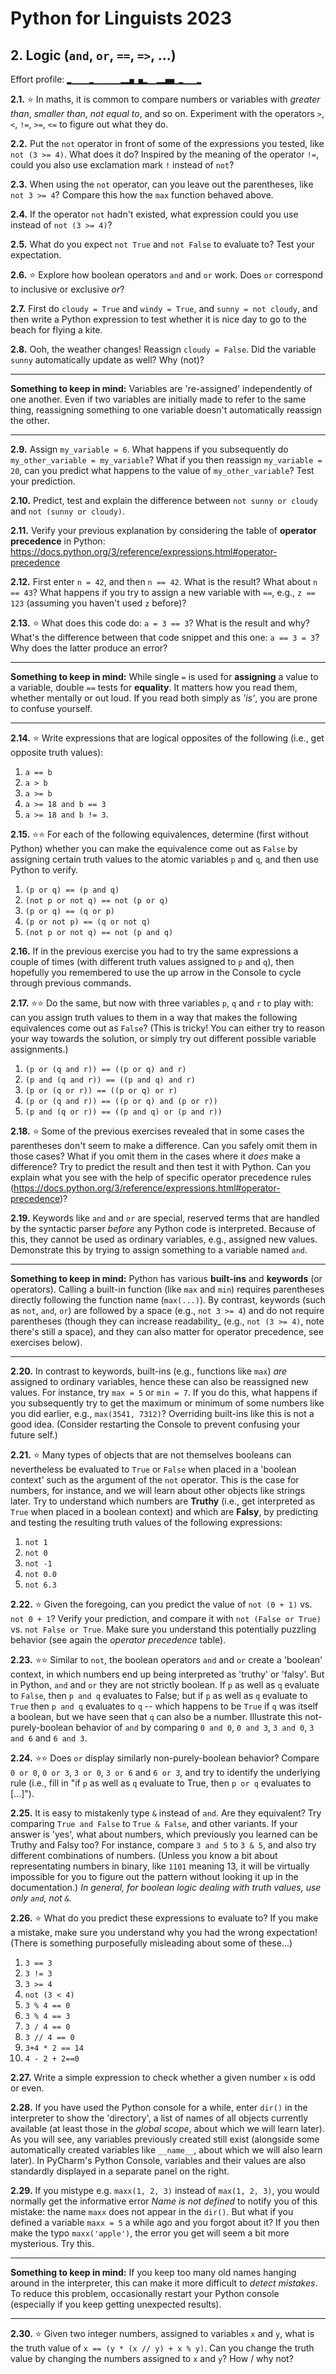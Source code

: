 # Python for Linguists 2023

## 2. Logic (`and`, `or`, `==`, `=>`, ...)

Effort profile: `▂▁▁▁▁▂▁▁▁▁▁▁▂▂▅▁▅▂▁▁▂▂▅▅▁▂▁▁▁▂` 





**2.1.** ⭐ In maths, it is common to compare numbers or variables with _greater than_, _smaller than_, _not equal to_, and so on. Experiment with the operators `>`, `<`, `!=`, `>=`, `<=` to figure out what they do.

**2.2.** Put the `not` operator in front of some of the expressions you tested, like `not (3 >= 4)`. What does it do? Inspired by the meaning of the operator `!=`, could you also use exclamation mark `!` instead of `not`?

**2.3.** When using the `not` operator, can you leave out the parentheses, like `not 3 >= 4`? Compare this how the `max` function behaved above.

**2.4.** If the operator `not` hadn't existed, what expression could you use instead of `not (3 >= 4)`? 

**2.5.** What do you expect `not True` and `not False` to evaluate to? Test your expectation. 

**2.6.** ⭐ Explore how boolean operators `and` and `or` work. Does `or` correspond to inclusive or exclusive _or_?

**2.7.** First do `cloudy = True` and `windy = True`, and `sunny = not cloudy`, and then write a Python expression to test whether it is nice day to go to the beach for flying a kite.

**2.8.** Ooh, the weather changes! Reassign `cloudy = False`. Did the variable `sunny` automatically update as well? Why (not)?

- - - - - -
**Something to keep in mind:** Variables are 're-assigned' independently of one another. Even if two variables are initially made to refer to the same thing, reassigning something to one variable doesn't automatically reassign the other.
- - - - -

**2.9.** Assign `my_variable = 6`. What happens if you subsequently do `my_other_variable = my_variable`? What if you then reassign `my_variable = 20`, can you predict what happens to the value of `my_other_variable`? Test your prediction.

**2.10.** Predict, test and explain the difference between `not sunny or cloudy` and `not (sunny or cloudy)`.

**2.11.** Verify your previous explanation by considering the table of **operator precedence** in Python: https://docs.python.org/3/reference/expressions.html#operator-precedence

**2.12.** First enter `n = 42`, and then `n == 42`. What is the result? What about `n == 43`? What happens if you try to assign a new variable with `==`, e.g., `z == 123` (assuming you haven't used `z` before)?

**2.13.** ⭐ What does this code do: `a = 3 == 3`? What is the result and why? What's the difference between that code snippet and this one: `a == 3 = 3`? Why does the latter produce an error? <!-- P4L -->

- - - - - -
**Something to keep in mind:** While single `=` is used for **assigning** a value to a variable, double `==` tests for **equality**. It matters how you read them, whether mentally or out loud. If you read both simply as _'is'_, you are prone to confuse yourself.
- - - - -

**2.14.** ⭐ Write expressions that are logical opposites of the following (i.e., get opposite truth values):
1. `a == b` 
2. `a > b` 
3. `a >= b` 
4. `a >= 18 and b == 3` 
5. `a >= 18 and b != 3`.  <!-- TP3 -->


**2.15.** ⭐⭐ For each of the following equivalences, determine (first without Python) whether you can make the equivalence come out as `False` by assigning certain truth values to the atomic variables `p` and `q`, and then use Python to verify.
1. `(p or q) == (p and q)`
2. `(not p or not q) == not (p or q)`
3. `(p or q) == (q or p)`
4. `(p or not p) == (q or not q)`
5. `(not p or not q) == not (p and q)`

**2.16.** If in the previous exercise you had to try the same expressions a couple of times (with different truth values assigned to `p` and `q`), then hopefully you remembered to use the up arrow in the Console to cycle through previous commands.

**2.17.** ⭐⭐ Do the same, but now with three variables `p`, `q` and `r` to play with: can you assign truth values to them in a way that makes the following equivalences come out as `False`? (This is tricky! You can either try to reason your way towards the solution, or simply try out different possible variable assignments.)
1. `(p or (q and r)) == ((p or q) and r)`
2. `(p and (q and r)) == ((p and q) and r)`
3. `(p or (q or r)) == ((p or q) or r)`
4. `(p or (q and r)) == ((p or q) and (p or r))`
5. `(p and (q or r)) == ((p and q) or (p and r))`

**2.18.** ⭐ Some of the previous exercises revealed that in some cases the parentheses don't seem to make a difference. Can you safely omit them in those cases? What if you omit them in the cases where it _does_ make a difference? Try to predict the result and then test it with Python. Can you explain what you see with the help of specific operator precedence rules (https://docs.python.org/3/reference/expressions.html#operator-precedence)?


**2.19.** Keywords like `and` and `or` are special, reserved terms that are handled by the syntactic parser _before_ any Python code is interpreted. Because of this, they cannot be used as ordinary variables, e.g., assigned new values. Demonstrate this by trying to assign something to a variable named `and`.

- - - - - -
**Something to keep in mind:** Python has various **built-ins** and **keywords** (or operators). Calling a built-in function (like `max` and `min`) requires parentheses directly following the function name (`max(...)`). By contrast, keywords (such as `not`, `and`, `or`) are followed by a space (e.g., `not 3 >= 4`) and do not require parentheses (though they can increase readability_ (e.g., `not (3 >= 4)`, note there's still a space), and they can also matter for operator precedence, see exercises below).
- - - - -

**2.20.** In contrast to keywords, built-ins (e.g., functions like `max`) _are_ assigned to ordinary variables, hence these can also be reassigned new values. For instance, try `max = 5` or `min = 7`. If you do this, what happens if you subsequently try to get the maximum or minimum of some numbers like you did earlier, e.g., `max(3541, 7312)`? Overriding built-ins like this is not a good idea. (Consider restarting the Console to prevent confusing your future self.)

**2.21.** ⭐ Many types of objects that are not themselves booleans can nevertheless be evaluated to `True` or `False` when placed in a 'boolean context' such as the argument of the `not` operator. This is the case for numbers, for instance, and we will learn about other objects like strings later. Try to understand which numbers are **Truthy** (i.e., get interpreted as `True` when placed in a boolean context) and which are **Falsy**, by predicting and testing the resulting truth values of the following expressions:
1. `not 1`
2. `not 0`
3. `not -1`
4. `not 0.0`
5. `not 6.3`

**2.22.** ⭐ Given the foregoing, can you predict the value of `not (0 + 1)` vs. `not 0 + 1`? Verify your prediction, and compare it with `not (False or True)` vs. `not False or True`. Make sure you understand this potentially puzzling behavior (see again the _operator precedence_ table).

**2.23.** ⭐⭐ Similar to `not`, the boolean operators `and` and `or` create a 'boolean' context, in which numbers end up being interpreted as 'truthy' or 'falsy'. But in Python, `and` and `or` they are not strictly boolean. If `p` as well as `q` evaluate to `False`, then `p and q` evaluates to False; but if `p` as well as `q` evaluate to `True` then `p and q` evaluates to `q` -- which happens to be `True` if `q` was itself a boolean, but we have seen that `q` can also be a number. Illustrate this not-purely-boolean behavior of `and` by comparing `0 and 0`, `0 and 3`, `3 and 0`, `3 and 6` and `6 and 3`.

**2.24.** ⭐⭐ Does `or` display similarly non-purely-boolean behavior? Compare `0 or 0`, `0 or 3`, `3 or 0`, `3 or 6` and `6 or 3`, and try to identify the underlying rule (i.e., fill in "if `p` as well as `q` evaluate to True, then `p or q` evaluates to [...]").

**2.25.** It is easy to mistakenly type `&` instead of `and`. Are they equivalent? Try comparing `True and False` to `True & False`, and other variants. If your answer is 'yes', what about numbers, which previously you learned can be Truthy and Falsy too? For instance, compare `3 and 5` to `3 & 5`, and also try different combinations of numbers. (Unless you know a bit about representating numbers in binary, like `1101` meaning 13, it will be virtually impossible for you to figure out the pattern without looking it up in the documentation.) _In general, for boolean logic dealing with truth values, use only `and`, not `&`._

**2.26.** ⭐ What do you predict these expressions to evaluate to? If you make a mistake, make sure you understand why you had the wrong expectation! (There is something purposefully misleading about some of these...)
1. `3 == 3`
2. `3 != 3`
3. `3 >= 4`
4. `not (3 < 4)`
5. `3 % 4 == 0`
6. `3 % 4 == 3`
7. `3 / 4 == 0`
8. `3 // 4 == 0`
9. `3+4 * 2 == 14`
10. `4 - 2 + 2==0` <!-- TP3 -->

**2.27.** Write a simple expression to check whether a given number `x` is odd or even.

**2.28.** If you have used the Python console for a while, enter `dir()` in the interpreter to show the 'directory', a list of names of all objects currently available (at least those in the _global scope_, about which we will learn later). As you will see, any variables previously created still exist (alongside some automatically created variables like `__name__`, about which we will also learn later). In PyCharm's Python Console, variables and their values are also standardly displayed in a separate panel on the right.

**2.29.** If you mistype e.g. `maxx(1, 2, 3)` instead of `max(1, 2, 3)`, you would normally get the informative error _Name is not defined_ to notify you of this mistake: the name `maxx` does not appear in the `dir()`. But what if you defined a variable `maxx = 5` a while ago and you forgot about it? If you then make the typo `maxx('apple')`, the error you get will seem a bit more mysterious. Try this.

- - - - - -
**Something to keep in mind:** If you keep too many old names hanging around in the interpreter, this can make it more difficult to _detect mistakes_. To reduce this problem, occasionally restart your Python console (especially if you keep getting unexpected results).
- - - - -

**2.30.** ⭐ Given two integer numbers, assigned to variables `x` and `y`, what is the truth value of `x == (y * (x // y) + x % y)`. Can you change the truth value by changing the numbers assigned to `x` and `y`? How / why not?
